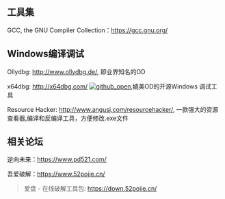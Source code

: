 ## 工具集

GCC, the GNU Compiler Collection：https://gcc.gnu.org/



## Windows编译调试

Ollydbg: http://www.ollydbg.de/, 即业界知名的OD

x64dbg: http://x64dbg.com/ [![github_open](https://gitbook07.oss-cn-hangzhou.aliyuncs.com/github_open.svg)](https://github.com/x64dbg/x64dbg),媲美OD的开源Windows 调试工具

Resource Hacker: http://www.angusj.com/resourcehacker/, 一款强大的资源查看器,编译和反编译工具，方便修改.exe文件

## 相关论坛

逆向未来：https://www.pd521.com/

吾爱破解：https://www.52pojie.cn/
> 爱盘 - 在线破解工具包: https://down.52pojie.cn/